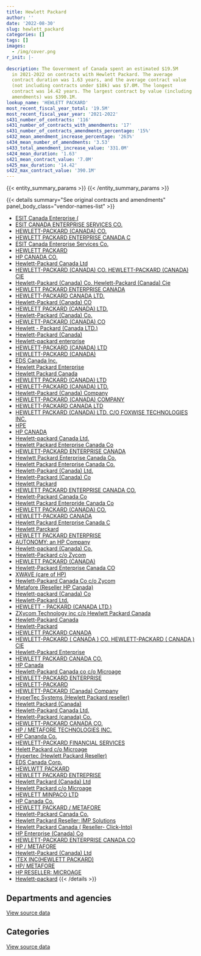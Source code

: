 ```yaml
---
title: Hewlett Packard
author: ''
date: '2022-08-30'
slug: hewlett_packard
categories: []
tags: []
images:
  - /img/cover.png
r_init: |-
  
description: The Government of Canada spent an estimated $19.5M
  in 2021-2022 on contracts with Hewlett Packard. The average
  contract duration was 1.63 years, and the average contract value
  (not including contracts under $10k) was $7.0M. The longest
  contract was 14.42 years. The largest contract by value (including
  amendments) was $390.1M.
lookup_name: 'HEWLETT PACKARD'
most_recent_fiscal_year_total: '19.5M'
most_recent_fiscal_year_year: '2021-2022'
s431_number_of_contracts: '116'
s431_number_of_contracts_with_amendments: '17'
s431_number_of_contracts_amendments_percentage: '15%'
s432_mean_amendment_increase_percentage: '263%'
s434_mean_number_of_amendments: '3.53'
s433_total_amendment_increase_value: '331.0M'
s424_mean_duration: '1.63'
s421_mean_contract_value: '7.0M'
s425_max_duration: '14.42'
s422_max_contract_value: '390.1M'
---
```


<script src="/rmarkdown-libs/htmlwidgets/htmlwidgets.js"></script>
<link href="/rmarkdown-libs/datatables-css/datatables-crosstalk.css" rel="stylesheet" />
<script src="/rmarkdown-libs/datatables-binding/datatables.js"></script>
<script src="/rmarkdown-libs/jquery/jquery-3.6.0.min.js"></script>
<link href="/rmarkdown-libs/dt-core-bootstrap/css/dataTables.bootstrap.min.css" rel="stylesheet" />
<link href="/rmarkdown-libs/dt-core-bootstrap/css/dataTables.bootstrap.extra.css" rel="stylesheet" />
<script src="/rmarkdown-libs/dt-core-bootstrap/js/jquery.dataTables.min.js"></script>
<script src="/rmarkdown-libs/dt-core-bootstrap/js/dataTables.bootstrap.min.js"></script>
<link href="/rmarkdown-libs/crosstalk/css/crosstalk.min.css" rel="stylesheet" />
<script src="/rmarkdown-libs/crosstalk/js/crosstalk.min.js"></script>
<script src="/rmarkdown-libs/htmlwidgets/htmlwidgets.js"></script>
<link href="/rmarkdown-libs/datatables-css/datatables-crosstalk.css" rel="stylesheet" />
<script src="/rmarkdown-libs/datatables-binding/datatables.js"></script>
<script src="/rmarkdown-libs/jquery/jquery-3.6.0.min.js"></script>
<link href="/rmarkdown-libs/dt-core-bootstrap/css/dataTables.bootstrap.min.css" rel="stylesheet" />
<link href="/rmarkdown-libs/dt-core-bootstrap/css/dataTables.bootstrap.extra.css" rel="stylesheet" />
<script src="/rmarkdown-libs/dt-core-bootstrap/js/jquery.dataTables.min.js"></script>
<script src="/rmarkdown-libs/dt-core-bootstrap/js/dataTables.bootstrap.min.js"></script>
<link href="/rmarkdown-libs/crosstalk/css/crosstalk.min.css" rel="stylesheet" />
<script src="/rmarkdown-libs/crosstalk/js/crosstalk.min.js"></script>

{{< entity_summary_params >}}
{{< /entity_summary_params >}}

{{< details summary="See original contracts and amendments" panel_body_class="vendor-names-list" >}}
- [ESIT Canada Enterprise (](https://search.open.canada.ca/en/ct/?sort=contract_value_f%20desc&page=1&search_text=%22ESIT%20Canada%20Enterprise%20%28%0d%0d%0aHewlett-Packard%20%28Canada%29%29%22)
- [ESIT CANADA ENTERPRISE SERVICES CO.](https://search.open.canada.ca/en/ct/?sort=contract_value_f%20desc&page=1&search_text=%22ESIT%20CANADA%20ENTERPRISE%20SERVICES%20CO.%22)
- [HEWLETT-PACKARD (CANADA) CO.](https://search.open.canada.ca/en/ct/?sort=contract_value_f%20desc&page=1&search_text=%22HEWLETT-PACKARD%20%28CANADA%29%20CO.%22)
- [HEWLETT PACKARD ENTERPRISE CANADA C](https://search.open.canada.ca/en/ct/?sort=contract_value_f%20desc&page=1&search_text=%22HEWLETT%20PACKARD%20ENTERPRISE%20CANADA%20C%22)
- [ESIT Canada Enterprise Services Co.](https://search.open.canada.ca/en/ct/?sort=contract_value_f%20desc&page=1&search_text=%22ESIT%20Canada%20Enterprise%20Services%20Co.%22)
- [HEWLETT PACKARD](https://search.open.canada.ca/en/ct/?sort=contract_value_f%20desc&page=1&search_text=%22HEWLETT%20PACKARD%22)
- [HP CANADA CO.](https://search.open.canada.ca/en/ct/?sort=contract_value_f%20desc&page=1&search_text=%22HP%20CANADA%20CO.%22)
- [Hewlett-Packard Canada Ltd](https://search.open.canada.ca/en/ct/?sort=contract_value_f%20desc&page=1&search_text=%22Hewlett-Packard%20Canada%20Ltd%22)
- [HEWLETT-PACKARD (CANADA) CO. HEWLETT-PACKARD (CANADA) CIE](https://search.open.canada.ca/en/ct/?sort=contract_value_f%20desc&page=1&search_text=%22HEWLETT-PACKARD%20%28CANADA%29%20CO.%20HEWLETT-PACKARD%20%28CANADA%29%20CIE%22)
- [Hewlett-Packard (Canada) Co. Hewlett-Packard (Canada) Cie](https://search.open.canada.ca/en/ct/?sort=contract_value_f%20desc&page=1&search_text=%22Hewlett-Packard%20%28Canada%29%20Co.%20Hewlett-Packard%20%28Canada%29%20Cie%22)
- [HEWLETT PACKARD ENTERPRISE CANADA](https://search.open.canada.ca/en/ct/?sort=contract_value_f%20desc&page=1&search_text=%22HEWLETT%20PACKARD%20ENTERPRISE%20CANADA%22)
- [HEWLETT-PACKARD CANADA LTD.](https://search.open.canada.ca/en/ct/?sort=contract_value_f%20desc&page=1&search_text=%22HEWLETT-PACKARD%20CANADA%20LTD.%22)
- [Hewlett-Packard (Canada) CO](https://search.open.canada.ca/en/ct/?sort=contract_value_f%20desc&page=1&search_text=%22Hewlett-Packard%20%28Canada%29%20CO%22)
- [HEWLETT PACKARD (CANADA) LTD.](https://search.open.canada.ca/en/ct/?sort=contract_value_f%20desc&page=1&search_text=%22HEWLETT%20PACKARD%20%28CANADA%29%20LTD.%22)
- [Hewlett-Packard (Canada) Co.](https://search.open.canada.ca/en/ct/?sort=contract_value_f%20desc&page=1&search_text=%22Hewlett-Packard%20%28Canada%29%20Co.%22)
- [HEWLETT-PACKARD (CANADA) CO](https://search.open.canada.ca/en/ct/?sort=contract_value_f%20desc&page=1&search_text=%22HEWLETT-PACKARD%20%28CANADA%29%20CO%22)
- [Hewlett - Packard (Canada LTD.)](https://search.open.canada.ca/en/ct/?sort=contract_value_f%20desc&page=1&search_text=%22Hewlett%20-%20Packard%20%28Canada%20LTD.%29%22)
- [Hewlett-Packard (Canada)](https://search.open.canada.ca/en/ct/?sort=contract_value_f%20desc&page=1&search_text=%22Hewlett-Packard%20%28Canada%29%22)
- [Hewlett-packard enterprise](https://search.open.canada.ca/en/ct/?sort=contract_value_f%20desc&page=1&search_text=%22Hewlett-packard%20enterprise%22)
- [HEWLETT-PACKARD (CANADA) LTD](https://search.open.canada.ca/en/ct/?sort=contract_value_f%20desc&page=1&search_text=%22HEWLETT-PACKARD%20%28CANADA%29%20LTD%22)
- [HEWLETT-PACKARD (CANADA)](https://search.open.canada.ca/en/ct/?sort=contract_value_f%20desc&page=1&search_text=%22HEWLETT-PACKARD%20%28CANADA%29%22)
- [EDS Canada Inc.](https://search.open.canada.ca/en/ct/?sort=contract_value_f%20desc&page=1&search_text=%22EDS%20Canada%20Inc.%22)
- [Hewlett Packard Enterprise](https://search.open.canada.ca/en/ct/?sort=contract_value_f%20desc&page=1&search_text=%22Hewlett%20Packard%20Enterprise%22)
- [Hewlett Packard Canada](https://search.open.canada.ca/en/ct/?sort=contract_value_f%20desc&page=1&search_text=%22Hewlett%20Packard%20Canada%22)
- [HEWLETT PACKARD (CANADA) LTD](https://search.open.canada.ca/en/ct/?sort=contract_value_f%20desc&page=1&search_text=%22HEWLETT%20PACKARD%20%28CANADA%29%20LTD%22)
- [HEWLETT-PACKARD (CANADA) LTD.](https://search.open.canada.ca/en/ct/?sort=contract_value_f%20desc&page=1&search_text=%22HEWLETT-PACKARD%20%28CANADA%29%20LTD.%22)
- [Hewlett-Packard (Canada) Company](https://search.open.canada.ca/en/ct/?sort=contract_value_f%20desc&page=1&search_text=%22Hewlett-Packard%20%28Canada%29%20Company%22)
- [HEWLETT-PACKARD (CANADA) COMPANY](https://search.open.canada.ca/en/ct/?sort=contract_value_f%20desc&page=1&search_text=%22HEWLETT-PACKARD%20%28CANADA%29%20COMPANY%22)
- [HEWLETT-PACKARD CANADA LTD](https://search.open.canada.ca/en/ct/?sort=contract_value_f%20desc&page=1&search_text=%22HEWLETT-PACKARD%20CANADA%20LTD%22)
- [HEWLETT PACKARD (CANADA) LTD. C/O FOXWISE TECHNOLOGIES INC.](https://search.open.canada.ca/en/ct/?sort=contract_value_f%20desc&page=1&search_text=%22HEWLETT%20PACKARD%20%28CANADA%29%20LTD.%20C%2fO%20FOXWISE%20TECHNOLOGIES%20INC.%22)
- [HPE](https://search.open.canada.ca/en/ct/?sort=contract_value_f%20desc&page=1&search_text=%22HPE%22)
- [HP CANADA](https://search.open.canada.ca/en/ct/?sort=contract_value_f%20desc&page=1&search_text=%22HP%20CANADA%22)
- [Hewlett-packard Canada Ltd.](https://search.open.canada.ca/en/ct/?sort=contract_value_f%20desc&page=1&search_text=%22Hewlett-packard%20Canada%20Ltd.%22)
- [Hewlett Packard Enterprise Canada Co](https://search.open.canada.ca/en/ct/?sort=contract_value_f%20desc&page=1&search_text=%22Hewlett%20Packard%20Enterprise%20Canada%20Co%22)
- [HEWLETT-PACKARD ENTERPRISE CANADA](https://search.open.canada.ca/en/ct/?sort=contract_value_f%20desc&page=1&search_text=%22HEWLETT-PACKARD%20ENTERPRISE%20CANADA%22)
- [Hewlwtt Packard Enterprise Canada Co.](https://search.open.canada.ca/en/ct/?sort=contract_value_f%20desc&page=1&search_text=%22Hewlwtt%20Packard%20Enterprise%20Canada%20Co.%22)
- [Hewlett Packard Enterprise Canada Co.](https://search.open.canada.ca/en/ct/?sort=contract_value_f%20desc&page=1&search_text=%22Hewlett%20Packard%20Enterprise%20Canada%20Co.%22)
- [Hewlett-Packard (Canada) Ltd.](https://search.open.canada.ca/en/ct/?sort=contract_value_f%20desc&page=1&search_text=%22Hewlett-Packard%20%28Canada%29%20Ltd.%22)
- [Hewlett-Packard (Canada) Co](https://search.open.canada.ca/en/ct/?sort=contract_value_f%20desc&page=1&search_text=%22Hewlett-Packard%20%28Canada%29%20Co%22)
- [Hewlett Packard](https://search.open.canada.ca/en/ct/?sort=contract_value_f%20desc&page=1&search_text=%22Hewlett%20Packard%22)
- [HEWLETT PACKARD ENTERPRISE CANADA CO.](https://search.open.canada.ca/en/ct/?sort=contract_value_f%20desc&page=1&search_text=%22HEWLETT%20PACKARD%20ENTERPRISE%20CANADA%20CO.%22)
- [Hewlett-Packard Canada Co](https://search.open.canada.ca/en/ct/?sort=contract_value_f%20desc&page=1&search_text=%22Hewlett-Packard%20Canada%20Co%22)
- [Hewlett Packard Enterpride Canada Co](https://search.open.canada.ca/en/ct/?sort=contract_value_f%20desc&page=1&search_text=%22Hewlett%20Packard%20Enterpride%20Canada%20Co%22)
- [HEWLETT PACKARD (CANADA) CO.](https://search.open.canada.ca/en/ct/?sort=contract_value_f%20desc&page=1&search_text=%22HEWLETT%20PACKARD%20%28CANADA%29%20CO.%22)
- [HEWLETT-PACKARD CANADA](https://search.open.canada.ca/en/ct/?sort=contract_value_f%20desc&page=1&search_text=%22HEWLETT-PACKARD%20CANADA%22)
- [Hewlett Packard Enterprise Canada C](https://search.open.canada.ca/en/ct/?sort=contract_value_f%20desc&page=1&search_text=%22Hewlett%20Packard%20Enterprise%20Canada%20C%22)
- [Hewlett Parckard](https://search.open.canada.ca/en/ct/?sort=contract_value_f%20desc&page=1&search_text=%22Hewlett%20Parckard%22)
- [HEWLETT PACKARD ENTERPRISE](https://search.open.canada.ca/en/ct/?sort=contract_value_f%20desc&page=1&search_text=%22HEWLETT%20PACKARD%20ENTERPRISE%22)
- [AUTONOMY: an HP Company](https://search.open.canada.ca/en/ct/?sort=contract_value_f%20desc&page=1&search_text=%22AUTONOMY%3a%20%20an%20HP%20Company%22)
- [Hewlett-packard (Canada) Co.](https://search.open.canada.ca/en/ct/?sort=contract_value_f%20desc&page=1&search_text=%22Hewlett-packard%20%28Canada%29%20Co.%22)
- [Hewlett-Packard c/o Zycom](https://search.open.canada.ca/en/ct/?sort=contract_value_f%20desc&page=1&search_text=%22Hewlett-Packard%20c%2fo%20Zycom%22)
- [HEWLETT PACKARD (CANADA)](https://search.open.canada.ca/en/ct/?sort=contract_value_f%20desc&page=1&search_text=%22HEWLETT%20PACKARD%20%28CANADA%29%22)
- [Hewlett-Packard Enterprise Canada CO](https://search.open.canada.ca/en/ct/?sort=contract_value_f%20desc&page=1&search_text=%22Hewlett-Packard%20Enterprise%20Canada%20CO%22)
- [XWAVE (care of HP)](https://search.open.canada.ca/en/ct/?sort=contract_value_f%20desc&page=1&search_text=%22XWAVE%20%28care%20of%20HP%29%22)
- [Hewlett-Packard Canada Co c/o Zycom](https://search.open.canada.ca/en/ct/?sort=contract_value_f%20desc&page=1&search_text=%22Hewlett-Packard%20Canada%20Co%20c%2fo%20Zycom%22)
- [Metafore (Reseller HP Canada)](https://search.open.canada.ca/en/ct/?sort=contract_value_f%20desc&page=1&search_text=%22Metafore%20%28Reseller%20HP%20Canada%29%22)
- [Hewlett-packard (Canada) Co](https://search.open.canada.ca/en/ct/?sort=contract_value_f%20desc&page=1&search_text=%22Hewlett-packard%20%28Canada%29%20Co%22)
- [Hewlett-Packard Ltd.](https://search.open.canada.ca/en/ct/?sort=contract_value_f%20desc&page=1&search_text=%22Hewlett-Packard%20Ltd.%22)
- [HEWLETT - PACKARD (CANADA LTD.)](https://search.open.canada.ca/en/ct/?sort=contract_value_f%20desc&page=1&search_text=%22HEWLETT%20-%20PACKARD%20%28CANADA%20LTD.%29%22)
- [ZXycom Technology inc c/o Hewlwtt Packard Canada](https://search.open.canada.ca/en/ct/?sort=contract_value_f%20desc&page=1&search_text=%22ZXycom%20Technology%20inc%20c%2fo%20Hewlwtt%20Packard%20Canada%22)
- [Hewlett-Packard Canada](https://search.open.canada.ca/en/ct/?sort=contract_value_f%20desc&page=1&search_text=%22Hewlett-Packard%20Canada%22)
- [Hewlett-Packard](https://search.open.canada.ca/en/ct/?sort=contract_value_f%20desc&page=1&search_text=%22Hewlett-Packard%22)
- [HEWLETT PACKARD CANADA](https://search.open.canada.ca/en/ct/?sort=contract_value_f%20desc&page=1&search_text=%22HEWLETT%20PACKARD%20CANADA%22)
- [HEWLETT-PACKARD ( CANADA ) CO. HEWLETT-PACKARD ( CANADA ) CIE](https://search.open.canada.ca/en/ct/?sort=contract_value_f%20desc&page=1&search_text=%22HEWLETT-PACKARD%20%28%20CANADA%20%29%20CO.%20HEWLETT-PACKARD%20%28%20CANADA%20%29%20CIE%22)
- [Hewlett-Packard Enterprise](https://search.open.canada.ca/en/ct/?sort=contract_value_f%20desc&page=1&search_text=%22Hewlett-Packard%20Enterprise%22)
- [HEWLETT PACKARD CANADA CO.](https://search.open.canada.ca/en/ct/?sort=contract_value_f%20desc&page=1&search_text=%22HEWLETT%20PACKARD%20CANADA%20CO.%22)
- [HP Canada](https://search.open.canada.ca/en/ct/?sort=contract_value_f%20desc&page=1&search_text=%22HP%20Canada%22)
- [Hewlett-Packard Canada co c/o Microage](https://search.open.canada.ca/en/ct/?sort=contract_value_f%20desc&page=1&search_text=%22Hewlett-Packard%20Canada%20co%20c%2fo%20Microage%22)
- [HEWLETT-PACKARD ENTERPRISE](https://search.open.canada.ca/en/ct/?sort=contract_value_f%20desc&page=1&search_text=%22HEWLETT-PACKARD%20ENTERPRISE%22)
- [HEWLETT-PACKARD](https://search.open.canada.ca/en/ct/?sort=contract_value_f%20desc&page=1&search_text=%22HEWLETT-PACKARD%22)
- [HEWLETT-PACKARD (Canada) Company](https://search.open.canada.ca/en/ct/?sort=contract_value_f%20desc&page=1&search_text=%22HEWLETT-PACKARD%20%28Canada%29%20Company%22)
- [HyperTec Systems (Hewlett Packard reseller)](https://search.open.canada.ca/en/ct/?sort=contract_value_f%20desc&page=1&search_text=%22HyperTec%20Systems%20%28Hewlett%20Packard%20reseller%29%22)
- [Hewlett Packard (Canada)](https://search.open.canada.ca/en/ct/?sort=contract_value_f%20desc&page=1&search_text=%22Hewlett%20Packard%20%28Canada%29%22)
- [Hewlett-Packard Canada Ltd.](https://search.open.canada.ca/en/ct/?sort=contract_value_f%20desc&page=1&search_text=%22Hewlett-Packard%20Canada%20Ltd.%22)
- [Hewlett-Packard (canada) Co.](https://search.open.canada.ca/en/ct/?sort=contract_value_f%20desc&page=1&search_text=%22Hewlett-Packard%20%28canada%29%20Co.%22)
- [HEWLETT-PACKARD CANADA CO.](https://search.open.canada.ca/en/ct/?sort=contract_value_f%20desc&page=1&search_text=%22HEWLETT-PACKARD%20CANADA%20CO.%22)
- [HP / METAFORE TECHNOLOGIES INC.](https://search.open.canada.ca/en/ct/?sort=contract_value_f%20desc&page=1&search_text=%22HP%20%2f%20METAFORE%20TECHNOLOGIES%20INC.%22)
- [HP Cananda Co.](https://search.open.canada.ca/en/ct/?sort=contract_value_f%20desc&page=1&search_text=%22HP%20Cananda%20Co.%22)
- [HEWLETT-PACKARD FINANCIAL SERVICES](https://search.open.canada.ca/en/ct/?sort=contract_value_f%20desc&page=1&search_text=%22HEWLETT-PACKARD%20FINANCIAL%20SERVICES%22)
- [Helett Packard c/o Microage](https://search.open.canada.ca/en/ct/?sort=contract_value_f%20desc&page=1&search_text=%22Helett%20Packard%20c%2fo%20Microage%22)
- [Hypertec (Hewlett Packard Reseller)](https://search.open.canada.ca/en/ct/?sort=contract_value_f%20desc&page=1&search_text=%22Hypertec%20%28Hewlett%20Packard%20Reseller%29%22)
- [EDS Canada Corp.](https://search.open.canada.ca/en/ct/?sort=contract_value_f%20desc&page=1&search_text=%22EDS%20Canada%20Corp.%22)
- [HEWLWTT PACKARD](https://search.open.canada.ca/en/ct/?sort=contract_value_f%20desc&page=1&search_text=%22HEWLWTT%20PACKARD%22)
- [HEWLETT PACKARD ENTREPRISE](https://search.open.canada.ca/en/ct/?sort=contract_value_f%20desc&page=1&search_text=%22HEWLETT%20PACKARD%20ENTREPRISE%22)
- [Hewlett Packard (Canada) Ltd](https://search.open.canada.ca/en/ct/?sort=contract_value_f%20desc&page=1&search_text=%22Hewlett%20Packard%20%28Canada%29%20Ltd%22)
- [Hewlett Packard c/o Microage](https://search.open.canada.ca/en/ct/?sort=contract_value_f%20desc&page=1&search_text=%22Hewlett%20Packard%20c%2fo%20Microage%22)
- [HEWLETT MINPACO LTD](https://search.open.canada.ca/en/ct/?sort=contract_value_f%20desc&page=1&search_text=%22HEWLETT%20MINPACO%20LTD%22)
- [HP Canada Co.](https://search.open.canada.ca/en/ct/?sort=contract_value_f%20desc&page=1&search_text=%22HP%20Canada%20Co.%22)
- [HEWLETT PACKARD / METAFORE](https://search.open.canada.ca/en/ct/?sort=contract_value_f%20desc&page=1&search_text=%22HEWLETT%20PACKARD%20%2f%20METAFORE%22)
- [Hewlett-Packard Canada Co.](https://search.open.canada.ca/en/ct/?sort=contract_value_f%20desc&page=1&search_text=%22Hewlett-Packard%20Canada%20Co.%22)
- [Hewlett Packard Reseller: IMP Solutions](https://search.open.canada.ca/en/ct/?sort=contract_value_f%20desc&page=1&search_text=%22Hewlett%20Packard%20Reseller%3a%20IMP%20Solutions%22)
- [Hewlett Packard Canada ( Reseller- Click-Into)](https://search.open.canada.ca/en/ct/?sort=contract_value_f%20desc&page=1&search_text=%22Hewlett%20Packard%20Canada%20%28%20Reseller-%20Click-Into%29%22)
- [HP Enterprise (Canada) Co](https://search.open.canada.ca/en/ct/?sort=contract_value_f%20desc&page=1&search_text=%22HP%20Enterprise%20%28Canada%29%20Co%22)
- [HEWLETT-PACKARD ENTERPRISE CANADA CO](https://search.open.canada.ca/en/ct/?sort=contract_value_f%20desc&page=1&search_text=%22HEWLETT-PACKARD%20ENTERPRISE%20CANADA%20CO%22)
- [HP / METAFORE](https://search.open.canada.ca/en/ct/?sort=contract_value_f%20desc&page=1&search_text=%22HP%20%2f%20METAFORE%22)
- [Hewlett-Packard (Canada) Ltd](https://search.open.canada.ca/en/ct/?sort=contract_value_f%20desc&page=1&search_text=%22Hewlett-Packard%20%28Canada%29%20Ltd%22)
- [ITEX INC(HEWLETT PACKARD)](https://search.open.canada.ca/en/ct/?sort=contract_value_f%20desc&page=1&search_text=%22ITEX%20INC%28HEWLETT%20PACKARD%29%22)
- [HP/ METAFORE](https://search.open.canada.ca/en/ct/?sort=contract_value_f%20desc&page=1&search_text=%22HP%2f%20METAFORE%22)
- [HP RESELLER: MICROAGE](https://search.open.canada.ca/en/ct/?sort=contract_value_f%20desc&page=1&search_text=%22HP%20RESELLER%3a%20MICROAGE%22)
- [Hewlett-packard](https://search.open.canada.ca/en/ct/?sort=contract_value_f%20desc&page=1&search_text=%22Hewlett-packard%22)
{{< /details >}}

## Departments and agencies

<div id="htmlwidget-1" style="width:100%;height:auto;" class="datatables html-widget"></div>
<script type="application/json" data-for="htmlwidget-1">{"x":{"style":"bootstrap","filter":"none","vertical":false,"data":[["<a href=\"/departments/cbsa-asfc/\">Canada Border Services Agency<\/a>","<a href=\"/departments/cra-arc/\">Canada Revenue Agency<\/a>","<a href=\"/departments/crtc/\">Canadian Radio-television and Telecommunications Commission<\/a>","<a href=\"/departments/csps-efpc/\">Canada School of Public Service<\/a>","<a href=\"/departments/dfatd-maecd/\">Global Affairs Canada<\/a>","<a href=\"/departments/dfo-mpo/\">Fisheries and Oceans Canada<\/a>","<a href=\"/departments/dnd-mdn/\">National Defence<\/a>","<a href=\"/departments/elections/\">Elections Canada<\/a>","<a href=\"/departments/esdc-edsc/\">Employment and Social Development Canada<\/a>","<a href=\"/departments/hc-sc/\">Health Canada<\/a>","<a href=\"/departments/ic/\">Innovation, Science and Economic Development Canada<\/a>","<a href=\"/departments/ijc-cmi/\">International Joint Commission<\/a>","<a href=\"/departments/nrc-cnrc/\">National Research Council Canada<\/a>","<a href=\"/departments/nrcan-rncan/\">Natural Resources Canada<\/a>","<a href=\"/departments/osfi-bsif/\">Office of the Superintendent of Financial Institutions Canada<\/a>","<a href=\"/departments/osgg-bsgg/\">Office of the Secretary to the Governor General<\/a>","<a href=\"/departments/pch/\">Canadian Heritage<\/a>","<a href=\"/departments/phac-aspc/\">Public Health Agency of Canada<\/a>","<a href=\"/departments/ppsc-sppc/\">Public Prosecution Service of Canada<\/a>","<a href=\"/departments/ps-sp/\">Public Safety Canada<\/a>","<a href=\"/departments/psic-ispc/\">Office of the Public Sector Integrity Commissioner of Canada<\/a>","<a href=\"/departments/pwgsc-tpsgc/\">Public Services and Procurement Canada<\/a>","<a href=\"/departments/rcmp-grc/\">Royal Canadian Mounted Police<\/a>","<a href=\"/departments/ssc-spc/\">Shared Services Canada<\/a>","<a href=\"/departments/wage/\">Department for Women and Gender Equality<\/a>"],[224876,39728.9,1103.86,null,56574.04,null,366122.57,29012,null,null,174184.78,14075.74,1073201.52,12172.1,null,19336.93,41120.31,null,5751.85,30491.62,null,60751916.97,47267.67,10003896.09,null],[154414,null,73210.31,null,null,null,184680.08,46173.99,null,null,71105.57,14656.95,6209166.3,10041.39,16927.4,29473.47,null,null,null,null,null,60943310.16,76899.48,10941568.33,null],[82251.2,null,118252.07,null,null,138538,282237.87,46047.83,null,5793.33,null,14726.33,null,null,null,29392.94,null,7566480,null,30657.06,null,33690058.5,null,15023344.76,165394.52],[157428.27,14243.47,35277.26,56993.99,null,null,2480164.63,26997.9,1934453.71,32007.8,null,15645.09,16319.06,null,null,29392.94,null,null,null,215188.95,209050,null,null,14174541.3,119364.92]],"container":"<table class=\"table table-striped table-hover row-border order-column display\">\n  <thead>\n    <tr>\n      <th>Department<\/th>\n      <th>2018-2019<\/th>\n      <th>2019-2020<\/th>\n      <th>2020-2021<\/th>\n      <th>2021-2022<\/th>\n    <\/tr>\n  <\/thead>\n<\/table>","options":{"order":[[4,"desc"]],"pageLength":10,"autoWidth":true,"columnDefs":[{"targets":1,"render":"function(data, type, row, meta) {\n    return type !== 'display' ? data : DTWidget.formatCurrency(data, \"$\", 2, 3, \",\", \".\", true, null);\n  }"},{"targets":2,"render":"function(data, type, row, meta) {\n    return type !== 'display' ? data : DTWidget.formatCurrency(data, \"$\", 2, 3, \",\", \".\", true, null);\n  }"},{"targets":3,"render":"function(data, type, row, meta) {\n    return type !== 'display' ? data : DTWidget.formatCurrency(data, \"$\", 2, 3, \",\", \".\", true, null);\n  }"},{"targets":4,"render":"function(data, type, row, meta) {\n    return type !== 'display' ? data : DTWidget.formatCurrency(data, \"$\", 2, 3, \",\", \".\", true, null);\n  }"},{"width":"16%","targets":[1,2,3,4]},{"className":"dt-right","targets":[1,2,3,4]}],"orderClasses":false}},"evals":["options.columnDefs.0.render","options.columnDefs.1.render","options.columnDefs.2.render","options.columnDefs.3.render"],"jsHooks":[]}</script>
<p class="text-right">
<a href="https://github.com/GoC-Spending/contracts-data/tree/main/data/out/vendors/hewlett_packard/summary_by_fiscal_year_by_department.csv" class="source-data-link btn btn-link">View source data</a>
</p>

## Categories

<div id="htmlwidget-2" style="width:100%;height:auto;" class="datatables html-widget"></div>
<script type="application/json" data-for="htmlwidget-2">{"x":{"style":"bootstrap","filter":"none","vertical":false,"data":[["<a href=\"/categories/other/\">(Other)<\/a>","<a href=\"/categories/facilities_and_construction/\">Facilities and construction<\/a>","<a href=\"/categories/office_management/\">Office management<\/a>","<a href=\"/categories/defence/\">Defence<\/a>","<a href=\"/categories/professional_services/\">Professional services<\/a>","<a href=\"/categories/information_technology/\">Information technology<\/a>","<a href=\"/categories/medical/\">Medical<\/a>","<a href=\"/categories/transportation_and_logistics/\">Transportation and logistics<\/a>"],[12172.1,100016.75,5751.85,266105.82,60934212.64,11566507.47,null,6066.32],[null,68993.98,null,115686.1,61096134.86,17463934.86,null,26877.62],[null,179877.17,null,102360.7,34865894.58,14453857.98,7566480,24703.98],[null,111376,null,2368788.63,721392,16293338.59,null,22174.08]],"container":"<table class=\"table table-striped table-hover row-border order-column display\">\n  <thead>\n    <tr>\n      <th>Category<\/th>\n      <th>2018-2019<\/th>\n      <th>2019-2020<\/th>\n      <th>2020-2021<\/th>\n      <th>2021-2022<\/th>\n    <\/tr>\n  <\/thead>\n<\/table>","options":{"order":[[4,"desc"]],"dom":"t","pageLength":30,"autoWidth":true,"columnDefs":[{"targets":1,"render":"function(data, type, row, meta) {\n    return type !== 'display' ? data : DTWidget.formatCurrency(data, \"$\", 2, 3, \",\", \".\", true, null);\n  }"},{"targets":2,"render":"function(data, type, row, meta) {\n    return type !== 'display' ? data : DTWidget.formatCurrency(data, \"$\", 2, 3, \",\", \".\", true, null);\n  }"},{"targets":3,"render":"function(data, type, row, meta) {\n    return type !== 'display' ? data : DTWidget.formatCurrency(data, \"$\", 2, 3, \",\", \".\", true, null);\n  }"},{"targets":4,"render":"function(data, type, row, meta) {\n    return type !== 'display' ? data : DTWidget.formatCurrency(data, \"$\", 2, 3, \",\", \".\", true, null);\n  }"},{"width":"16%","targets":[1,2,3,4]},{"className":"dt-right","targets":[1,2,3,4]}],"orderClasses":false,"lengthMenu":[10,25,30,50,100]}},"evals":["options.columnDefs.0.render","options.columnDefs.1.render","options.columnDefs.2.render","options.columnDefs.3.render"],"jsHooks":[]}</script>
<p class="text-right">
<a href="https://github.com/GoC-Spending/contracts-data/tree/main/data/out/vendors/hewlett_packard/summary_by_fiscal_year_by_category.csv" class="source-data-link btn btn-link">View source data</a>
</p>
